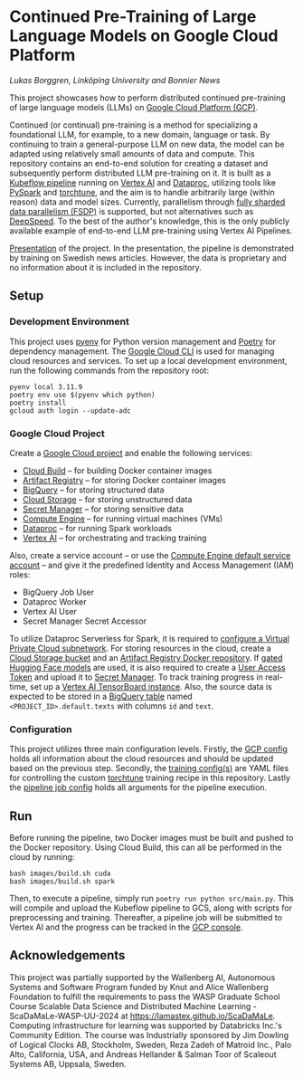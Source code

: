 # Continued Pre-Training of Large Language Models on Google Cloud Platform
_Lukas Borggren, Linköping University and Bonnier News_

This project showcases how to perform distributed continued pre-training of large language models (LLMs) on [Google Cloud Platform (GCP)](https://cloud.google.com/?hl=sv).


Continued (or continual) pre-training is a method for specializing a foundational LLM, for example, to a new domain, language or task. By continuing to train a general-purpose LLM on new data, the model can be adapted using relatively small amounts of data and compute. This repository contains an end-to-end solution for creating a dataset and subsequently perform distributed LLM pre-training on it. It is built as a [Kubeflow pipeline](https://www.kubeflow.org/docs/components/pipelines/) running on [Vertex AI](https://cloud.google.com/vertex-ai) and [Dataproc](https://cloud.google.com/dataproc), utilizing tools like [PySpark](https://spark.apache.org/docs/latest/api/python/index.html) and [torchtune](https://pytorch.org/torchtune/stable/index.html), and the aim is to handle arbitrarily large (within reason) data and model sizes. Currently, parallelism through [fully sharded data parallelism (FSDP)](https://pytorch.org/blog/introducing-pytorch-fully-sharded-data-parallel-api/) is supported, but not alternatives such as [DeepSpeed](https://www.microsoft.com/en-us/research/blog/deepspeed-extreme-scale-model-training-for-everyone/). To the best of the author's knowledge, this is the only publicly available example of end-to-end LLM pre-training using Vertex AI Pipelines.

[Presentation](https://docs.google.com/presentation/d/1efpcJwxcghhQlm-Mp9fsz6X3IbD76yIZ2NswFY0HhO8) of the project. In the presentation, the pipeline is demonstrated by training on Swedish news articles. However, the data is proprietary and no information about it is included in the repository.

## Setup
### Development Environment
This project uses [pyenv](https://github.com/pyenv/pyenv) for Python version management and [Poetry](https://github.com/python-poetry/poetry) for dependency management. The [Google Cloud CLI](https://cloud.google.com/cli) is used for managing cloud resources and services. To set up a local development environment, run the following commands from the repository root:

```
pyenv local 3.11.9
poetry env use $(pyenv which python)
poetry install
gcloud auth login --update-adc
```

### Google Cloud Project
Create a [Google Cloud project](https://cloud.google.com/resource-manager/docs/creating-managing-projects) and enable the following services:
* [Cloud Build](https://cloud.google.com/build) – for building Docker container images
* [Artifact Registry](https://cloud.google.com/artifact-registry) – for storing Docker container images
* [BigQuery](https://cloud.google.com/bigquery) – for storing structured data
* [Cloud Storage](https://cloud.google.com/storage) – for storing unstructured data
* [Secret Manager](https://cloud.google.com/secret-manager) – for storing sensitive data
* [Compute Engine](https://cloud.google.com/compute) – for running virtual machines (VMs)
* [Dataproc](https://cloud.google.com/dataproc) – for running Spark workloads
* [Vertex AI](https://cloud.google.com/vertex-ai) – for orchestrating and tracking training


Also, create a service account – or use the [Compute Engine default service account](https://cloud.google.com/compute/docs/access/service-accounts#default_service_account) – and give it the predefined Identity and Access Management (IAM) roles:
* BigQuery Job User 
* Dataproc Worker
* Vertex AI User
* Secret Manager Secret Accessor

To utilize Dataproc Serverless for Spark, it is required to [configure a Virtual Private Cloud subnetwork](https://cloud.google.com/dataproc-serverless/docs/concepts/network). For storing resources in the cloud, create a [Cloud Storage bucket](https://cloud.google.com/storage/docs/creating-buckets) and an [Artifact Registry Docker repository](https://cloud.google.com/artifact-registry/docs/repositories/create-repos). If [gated Hugging Face models](https://huggingface.co/docs/hub/models-gated) are used, it is also required to create a [User Access Token](https://huggingface.co/docs/hub/security-tokens) and upload it to [Secret Manager](https://cloud.google.com/secret-manager/docs/creating-and-accessing-secrets). To track training progress in real-time, set up a [Vertex AI TensorBoard instance](https://cloud.google.com/vertex-ai/docs/experiments/tensorboard-setup). Also, the source data is expected to be stored in a [BigQuery table](https://cloud.google.com/bigquery/docs/tables) named `<PROJECT_ID>.default.texts` with columns `id` and `text`.

### Configuration
This project utilizes three main configuration levels. Firstly, the [GCP config](src/config/gcp.py) holds all information about the cloud resources and should be updated based on the previous step. Secondly, the [training config(s)](src/config/llama3_2_1b.yaml) are YAML files for controlling the custom [torchtune](https://github.com/pytorch/torchtune) training recipe in this repository. Lastly the [pipeline job config](src/config/job.py) holds all arguments for the pipeline execution.

## Run
Before running the pipeline, two Docker images must be built and pushed to the Docker repository. Using Cloud Build, this can all be performed in the cloud by running:

```
bash images/build.sh cuda
bash images/build.sh spark
```

Then, to execute a pipeline, simply run `poetry run python src/main.py`. This will compile and upload the Kubeflow pipeline to GCS, along with scripts for preprocessing and training. Thereafter, a pipeline job will be submitted to Vertex AI and the progress can be tracked in the [GCP console](https://console.cloud.google.com/vertex-ai/pipelines/runs).

## Acknowledgements
This project was partially supported by the Wallenberg AI, Autonomous Systems and Software Program funded by Knut and Alice Wallenberg Foundation to fulfill the requirements to pass the WASP Graduate School Course Scalable Data Science and Distributed Machine Learning - ScaDaMaLe-WASP-UU-2024 at https://lamastex.github.io/ScaDaMaLe. Computing infrastructure for learning was supported by Databricks Inc.'s Community Edition. The course was Industrially sponsored by Jim Dowling of Logical Clocks AB, Stockholm, Sweden, Reza Zadeh of Matroid Inc., Palo Alto, California, USA, and Andreas Hellander & Salman Toor of Scaleout Systems AB, Uppsala, Sweden.